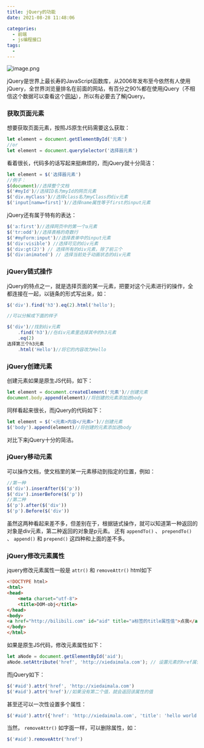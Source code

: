 ```yaml
---
title: jQuery的功能
date: 2021-08-28 11:48:06

categories:
  - 前端
  - js编程接口
tags:
  - 
---
```

![image.png](https://cdn.nlark.com/yuque/0/2020/png/530719/1603199889424-1e591b69-c755-4c4a-b779-646aef3a8b71.png#align=left&display=inline&height=89&margin=%5Bobject%20Object%5D&name=image.png&originHeight=135&originWidth=465&size=21880&status=done&style=none&width=306)

jQuery是世界上最长寿的JavaScript函数库，从2006年发布至今依然有人使用jQuery，全世界浏览量排名在前面的网站，有百分之90%都在使用jQuery（不相信这个数据可以查看这个[网站](https://trends.builtwith.com/javascript/jQuery)），所以有必要去了解jQuery。

### 获取页面元素

想要获取页面元素，按照JS原生代码需要这么获取：

```javascript
let element = document.getElementById('元素')
//or
let element = document.querySelector('选择器元素')
```

看着很长，代码多的话写起来挺麻烦的，而jQuery就十分简洁：

```javascript
let element = $('选择器元素')
//例子：
$(document)//选择整个文档
$('#myId')//选择ID名为myId的网页元素
$('div.myClass')//选择class名为myClass的div元素
$('input[namw=first]')//选择name属性等于first的input元素
```

jQuery还有属于特有的表达：

```javascript
$('a:first')//选择网页中的第一个a元素
$('tr:odd')//选择表格的奇数行
$('#myForm:input')//选择表单中的input元素
$('div:visible') //选择可见的div元素
$('div:gt(2)') // 选择所有的div元素，除了前三个
$('div:animated') // 选择当前处于动画状态的div元素
```

### jQuery链式操作

jQuery的特点之一，就是选择页面的某一元素，把要对这个元素进行的操作，全都连接在一起，以链条的形式写出来，如：

```javascript
$('div').find('h3').eq(2).html('hello');

//可以分解成下面的样子

$('div')//找到div元素
    .find('h3')//在div元素里选择其中的h3元素
    .eq(2)
选择第三个h3元素
    .html('Hello')//将它的内容改为Hello
```

### jQuery创建元素

创建元素如果是原生JS代码，如下：

```javascript
let element = document.createElement('元素')//创建元素
document.body.append(element)//将创建的元素添加进body
```

同样看起来很长，而jQuery的代码如下：

```javascript
let element = $('<元素>内容</元素>')//创建元素
$('body').append(element)//将创建的元素添加进body
```

对比下来jQuery十分的简洁。

### jQuery移动元素

可以操作文档，使文档里的某一元素移动到指定的位置，例如：

```javascript
//第一种
$('div').inserAfter($('p'))
$('div').inserBefore($('p'))
//第二种
$('p').after($('div'))
$('p').Before($('div'))
```

虽然这两种看起来差不多，但差别在于，根据链式操作，就可以知道第一种返回的对象是div元素，第二种返回的对象是p元素。 还有 `appendTo()` 、 `prependTo()` 、 `append()` 和 `prepend()`
这四种和上面的差不多。

### jQuery修改元素属性

jquery修改元素属性一般是 `attr()` 和 `removeAttr()`
html如下

```html
<!DOCTYPE html>
<html>
<head>
    <meta charset="utf-8">
    <title>DOM-obj</title>
</head>
<body>
<a href="http://bilibili.com" id="aid" title="a标签的title属性值">点我</a>
</body>
</html>
```

如果是原生JS代码，修改元素属性如下：

```javascript
let aNode = document.getElementById('aid');
aNode.setAttribute('href', 'http://xiedaimala.com'); // 设置元素的href属性
```

而jQuery如下：

```javascript
$('#aid').attr('href', 'http://xiedaimala.com')
$('#aid').attr('href')//如果没有第二个值，就会返回该属性的值
```

甚至还可以一次性设置多个属性：

```javascript
$('#aid').attr({'href': 'http://xiedaimala.com', 'title': 'hello world'})
```

当然， `removeAttr()` 如字面一样，可以删除属性，如：

```javascript
$('#aid').removeAttr('href')
```
